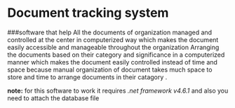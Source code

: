 Document tracking system
========================
###software that help All the documents of organization managed and controlled at the center in computerized way 
which makes the document easily accessible and manageable throughout the organization Arranging the documents 
based on their category and significance in a computerized manner which makes the document easily controlled 
instead of time and space because manual organization of document takes much space to store and time to arrange 
documents in their catagory .

**note:** for this software to work it requires *.net framework v4.6.1* and also you need to attach the database file